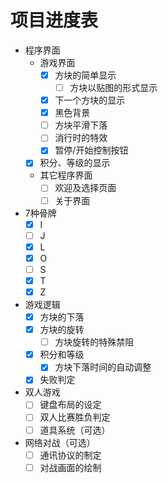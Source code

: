 # 项目进度表
- 程序界面
    - 游戏界面
        - [x] 方块的简单显示
            - [ ] 方块以贴图的形式显示
        - [x] 下一个方块的显示
        - [x] 黑色背景
        - [ ] 方块平滑下落
        - [ ] 消行时的特效
        - [x] 暂停/开始控制按钮
	- [x] 积分、等级的显示
    - 其它程序界面
        - [ ] 欢迎及选择页面
        - [ ] 关于界面
- 7种骨牌
    - [x] I
    - [ ] J
    - [x] L
    - [x] O
    - [ ] S
    - [x] T
    - [x] Z 
- 游戏逻辑
    - [x] 方块的下落
    - [x] 方块的旋转
        - [ ] 方块旋转的特殊禁阻
    - [x] 积分和等级
    	- [x] 方块下落时间的自动调整
    - [x] 失败判定
- 双人游戏
    - [ ] 键盘布局的设定
    - [ ] 双人比赛胜负判定
    - [ ] 道具系统（可选）
- 网络对战（可选）
    - [ ] 通讯协议的制定
    - [ ] 对战画面的绘制
